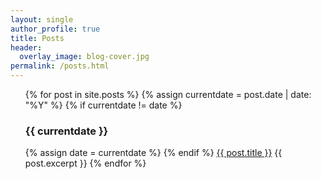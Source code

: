 ```yaml
---
layout: single
author_profile: true
title: Posts
header:
  overlay_image: blog-cover.jpg
permalink: /posts.html
---
```


<ul>
{% for post in site.posts %}
  {% assign currentdate = post.date | date: "%Y" %}
  {% if currentdate != date %}
    <h3>{{ currentdate }}</h3>
    {% assign date = currentdate %} 
  {% endif %}
    <a href="{{ post.url }}">{{ post.title }}</a>
    {{ post.excerpt }}
{% endfor %}
</ul>
